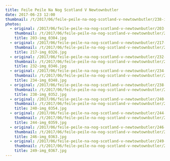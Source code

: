 ```yaml
---
title: Feile Peile Na Nog Scotland V Newtownbutler
date: 2017-06-23 12:00
thumbnail: /t/2017/06/feile-peile-na-nog-scotland-v-newtownbutler/238-img_0352.jpg
photos:
  - original: /2017/06/feile-peile-na-nog-scotland-v-newtownbutler/203-img_0304.jpg
    thumbnail: /t/2017/06/feile-peile-na-nog-scotland-v-newtownbutler/203-img_0304.jpg
    title: 203-img_0304.jpg
  - original: /2017/06/feile-peile-na-nog-scotland-v-newtownbutler/217-img_0326.jpg
    thumbnail: /t/2017/06/feile-peile-na-nog-scotland-v-newtownbutler/217-img_0326.jpg
    title: 217-img_0326.jpg
  - original: /2017/06/feile-peile-na-nog-scotland-v-newtownbutler/232-img_0346.jpg
    thumbnail: /t/2017/06/feile-peile-na-nog-scotland-v-newtownbutler/232-img_0346.jpg
    title: 232-img_0346.jpg
  - original: /2017/06/feile-peile-na-nog-scotland-v-newtownbutler/234-img_0348.jpg
    thumbnail: /t/2017/06/feile-peile-na-nog-scotland-v-newtownbutler/234-img_0348.jpg
    title: 234-img_0348.jpg
  - original: /2017/06/feile-peile-na-nog-scotland-v-newtownbutler/238-img_0352.jpg
    thumbnail: /t/2017/06/feile-peile-na-nog-scotland-v-newtownbutler/238-img_0352.jpg
    title: 238-img_0352.jpg
  - original: /2017/06/feile-peile-na-nog-scotland-v-newtownbutler/240-img_0354.jpg
    thumbnail: /t/2017/06/feile-peile-na-nog-scotland-v-newtownbutler/240-img_0354.jpg
    title: 240-img_0354.jpg
  - original: /2017/06/feile-peile-na-nog-scotland-v-newtownbutler/244-img_0359.jpg
    thumbnail: /t/2017/06/feile-peile-na-nog-scotland-v-newtownbutler/244-img_0359.jpg
    title: 244-img_0359.jpg
  - original: /2017/06/feile-peile-na-nog-scotland-v-newtownbutler/246-img_0363.jpg
    thumbnail: /t/2017/06/feile-peile-na-nog-scotland-v-newtownbutler/246-img_0363.jpg
    title: 246-img_0363.jpg
  - original: /2017/06/feile-peile-na-nog-scotland-v-newtownbutler/249-img_0367.jpg
    thumbnail: /t/2017/06/feile-peile-na-nog-scotland-v-newtownbutler/249-img_0367.jpg
    title: 249-img_0367.jpg
---
```

